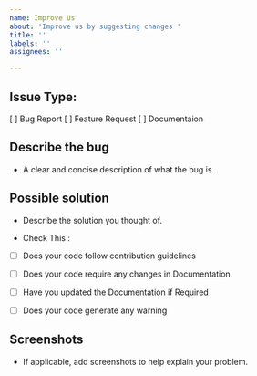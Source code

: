 ```yaml
---
name: Improve Us
about: 'Improve us by suggesting changes '
title: ''
labels: ''
assignees: ''

---
```


## Issue Type:
[  ] Bug Report 
[  ]  Feature Request 
[  ] Documentaion

## **Describe the bug**

- A clear and concise description of what the bug is.

## **Possible solution**

- Describe the solution you thought of.


- Check This :
-[ ] Does your code follow contribution guidelines
-[ ] Does your code require any changes in Documentation
-[ ] Have you updated the Documentation if Required 
-[ ] Does your code generate any warning 




## **Screenshots**

- If applicable, add screenshots to help explain your problem.

